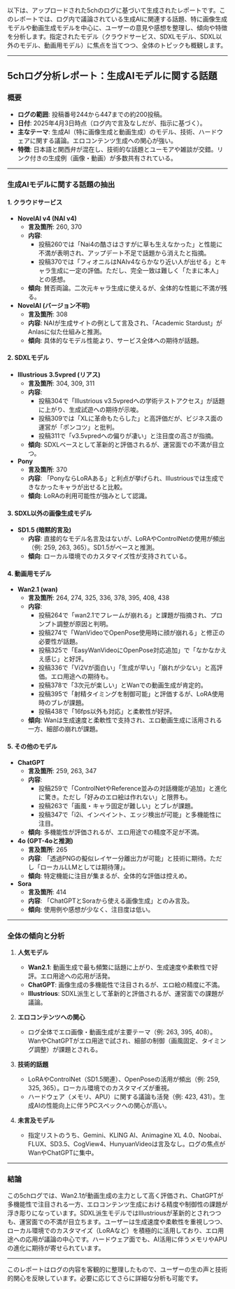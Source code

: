 以下は、アップロードされた5chのログに基づいて生成されたレポートです。このレポートでは、ログ内で議論されている生成AIに関連する話題、特に画像生成モデルや動画生成モデルを中心に、ユーザーの意見や感想を整理し、傾向や特徴を分析します。指定されたモデル（クラウドサービス、SDXLモデル、SDXL以外のモデル、動画用モデル）に焦点を当てつつ、全体のトピックも概観します。

---

## **5chログ分析レポート：生成AIモデルに関する話題**

### **概要**
- **ログの範囲**: 投稿番号244から447までの約200投稿。
- **日付**: 2025年4月3日時点（ログ内で言及なしだが、指示に基づく）。
- **主なテーマ**: 生成AI（特に画像生成と動画生成）のモデル、技術、ハードウェアに関する議論。エロコンテンツ生成への関心が強い。
- **特徴**: 日本語と関西弁が混在し、技術的な話題とユーモアや雑談が交錯。リンク付きの生成例（画像・動画）が多数共有されている。

---

### **生成AIモデルに関する話題の抽出**

#### **1. クラウドサービス**
- **NovelAI v4 (NAI v4)**
  - **言及箇所**: 260, 370
  - **内容**: 
    - 投稿260では「Nai4の酷さはさすがに草も生えなかった」と性能に不満が表明され、アップデート不足で話題から消えたと指摘。
    - 投稿370では「フィオニルはNAIv4ならかなり近い人が出せる」とキャラ生成に一定の評価。ただし、完全一致は難しく「たまに本人」との感想。
  - **傾向**: 賛否両論。二次元キャラ生成に使えるが、全体的な性能に不満が残る。
- **NovelAI (バージョン不明)**
  - **言及箇所**: 308
  - **内容**: NAIが生成サイトの例として言及され、「Academic Stardust」がAnlasに似た仕組みと推測。
  - **傾向**: 具体的なモデル性能より、サービス全体への期待が話題。

#### **2. SDXLモデル**
- **Illustrious 3.5vpred (リアス)**
  - **言及箇所**: 304, 309, 311
  - **内容**: 
    - 投稿304で「Illustrious v3.5vpredへの学術テストアクセス」が話題に上がり、生成試遊への期待が示唆。
    - 投稿309では「XLに革命もたらした」と高評価だが、ビジネス面の運営が「ポンコツ」と批判。
    - 投稿311で「v3.5vpredへの偏りが凄い」と注目度の高さが指摘。
  - **傾向**: SDXLベースとして革新的と評価されるが、運営面での不満が目立つ。
- **Pony**
  - **言及箇所**: 370
  - **内容**: 「PonyならLoRAある」と利点が挙げられ、Illustriousでは生成できなかったキャラが出せると比較。
  - **傾向**: LoRAの利用可能性が強みとして認識。

#### **3. SDXL以外の画像生成モデル**
- **SD1.5 (暗黙的言及)**
  - **内容**: 直接的なモデル名言及はないが、LoRAやControlNetの使用が頻出（例: 259, 263, 365）。SD1.5がベースと推測。
  - **傾向**: ローカル環境でのカスタマイズ性が支持されている。

#### **4. 動画用モデル**
- **Wan2.1 (wan)**
  - **言及箇所**: 264, 274, 325, 336, 378, 395, 408, 438
  - **内容**: 
    - 投稿264で「wan2.1でフレームが崩れる」と課題が指摘され、プロンプト調整が原因と判明。
    - 投稿274で「WanVideoでOpenPose使用時に顔が崩れる」と修正の必要性が話題。
    - 投稿325で「EasyWanVideoにOpenPose対応追加」で「なかなかええ感じ」と好評。
    - 投稿336で「Vi2Vが面白い」「生成が早い」「崩れが少ない」と高評価。エロ用途への期待も。
    - 投稿378で「3次元が楽しい」とWanでの動画生成が肯定的。
    - 投稿395で「射精タイミングを制御可能」と評価するが、LoRA使用時のブレが課題。
    - 投稿438で「16fps以外も対応」と柔軟性が好評。
  - **傾向**: Wanは生成速度と柔軟性で支持され、エロ動画生成に活用される一方、細部の崩れが課題。

#### **5. その他のモデル**
- **ChatGPT**
  - **言及箇所**: 259, 263, 347
  - **内容**: 
    - 投稿259で「ControlNetやReference並みの対話機能が追加」と進化に驚き。ただし「好みのエロ絵は作れない」と限界も。
    - 投稿263で「画風・キャラ固定が難しい」とブレが課題。
    - 投稿347で「i2i、インペイント、エッジ検出が可能」と多機能性に注目。
  - **傾向**: 多機能性が評価されるが、エロ用途での精度不足が不満。
- **4o (GPT-4oと推測)**
  - **言及箇所**: 265
  - **内容**: 「透過PNGの擬似レイヤー分離出力が可能」と技術に期待。ただし「ローカルLLMとしては期待薄」。
  - **傾向**: 特定機能に注目が集まるが、全体的な評価は控えめ。
- **Sora**
  - **言及箇所**: 414
  - **内容**: 「ChatGPTとSoraから使える画像生成」とのみ言及。
  - **傾向**: 使用例や感想が少なく、注目度は低い。

---

### **全体の傾向と分析**
1. **人気モデル**
   - **Wan2.1**: 動画生成で最も頻繁に話題に上がり、生成速度や柔軟性で好評。エロ用途への応用が活発。
   - **ChatGPT**: 画像生成の多機能性で注目されるが、エロ絵の精度に不満。
   - **Illustrious**: SDXL派生として革新的と評価されるが、運営面での課題が議論。

2. **エロコンテンツへの関心**
   - ログ全体でエロ画像・動画生成が主要テーマ（例: 263, 395, 408）。WanやChatGPTがエロ用途で試され、細部の制御（画風固定、タイミング調整）が課題とされる。

3. **技術的話題**
   - LoRAやControlNet（SD1.5関連）、OpenPoseの活用が頻出（例: 259, 325, 365）。ローカル環境でのカスタマイズが重視。
   - ハードウェア（メモリ、APU）に関する議論も活発（例: 423, 431）。生成AIの性能向上に伴うPCスペックへの関心が高い。

4. **未言及モデル**
   - 指定リストのうち、Gemini、KLING AI、Animagine XL 4.0、Noobai、FLUX、SD3.5、CogView4、HunyuanVideoは言及なし。ログの焦点がWanやChatGPTに集中。

---

### **結論**
この5chログでは、Wan2.1が動画生成の主力として高く評価され、ChatGPTが多機能性で注目される一方、エロコンテンツ生成における精度や制御性の課題が浮き彫りになっています。SDXL派生モデルではIllustriousが革新的とされつつも、運営面での不満が目立ちます。ユーザーは生成速度や柔軟性を重視しつつ、ローカル環境でのカスタマイズ（LoRAなど）を積極的に活用しており、エロ用途への応用が議論の中心です。ハードウェア面でも、AI活用に伴うメモリやAPUの進化に期待が寄せられています。

--- 

このレポートはログの内容を客観的に整理したもので、ユーザーの生の声と技術的関心を反映しています。必要に応じてさらに詳細な分析も可能です。

